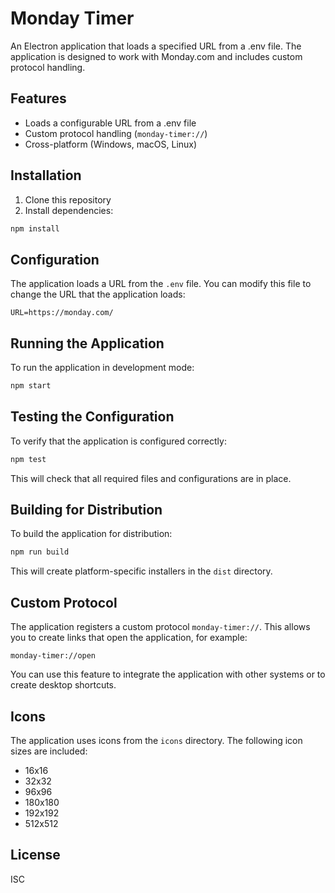 # Monday Timer

An Electron application that loads a specified URL from a .env file. The application is designed to work with Monday.com and includes custom protocol handling.

## Features

- Loads a configurable URL from a .env file
- Custom protocol handling (`monday-timer://`)
- Cross-platform (Windows, macOS, Linux)

## Installation

1. Clone this repository
2. Install dependencies:

```bash
npm install
```

## Configuration

The application loads a URL from the `.env` file. You can modify this file to change the URL that the application loads:

```
URL=https://monday.com/
```

## Running the Application

To run the application in development mode:

```bash
npm start
```

## Testing the Configuration

To verify that the application is configured correctly:

```bash
npm test
```

This will check that all required files and configurations are in place.

## Building for Distribution

To build the application for distribution:

```bash
npm run build
```

This will create platform-specific installers in the `dist` directory.

## Custom Protocol

The application registers a custom protocol `monday-timer://`. This allows you to create links that open the application, for example:

```
monday-timer://open
```

You can use this feature to integrate the application with other systems or to create desktop shortcuts.

## Icons

The application uses icons from the `icons` directory. The following icon sizes are included:

- 16x16
- 32x32
- 96x96
- 180x180
- 192x192
- 512x512

## License

ISC

